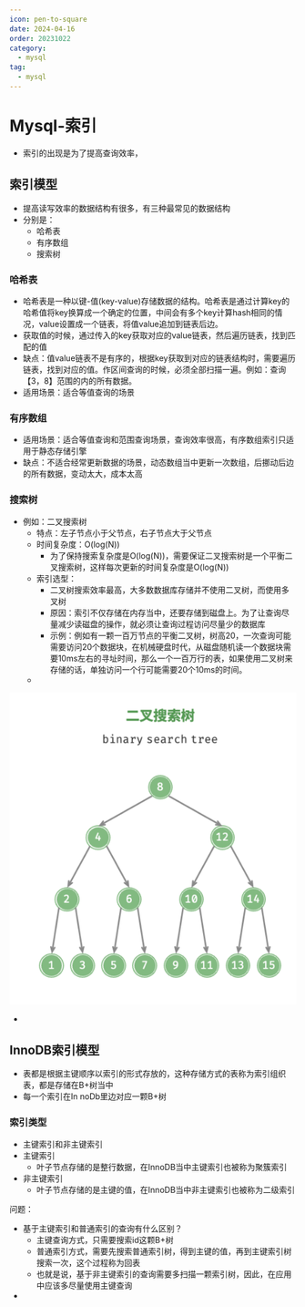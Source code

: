 ```yaml
---
icon: pen-to-square
date: 2024-04-16
order: 20231022
category:
  - mysql
tag:
  - mysql
---
```

# Mysql-索引

- 索引的出现是为了提高查询效率，

## 索引模型

- 提高读写效率的数据结构有很多，有三种最常见的数据结构
- 分别是：
  - 哈希表
  - 有序数组
  - 搜索树

### 哈希表

- 哈希表是一种以键-值(key-value)存储数据的结构。哈希表是通过计算key的哈希值将key换算成一个确定的位置，中间会有多个key计算hash相同的情况，value设置成一个链表，将值value追加到链表后边。
- 获取值的时候，通过传入的key获取对应的value链表，然后遍历链表，找到匹配的值
- 缺点：值value链表不是有序的，根据key获取到对应的链表结构时，需要遍历链表，找到对应的值。作区间查询的时候，必须全部扫描一遍。例如：查询【3，8】范围的内的所有数据。
- 适用场景：适合等值查询的场景

### 有序数组

- 适用场景：适合等值查询和范围查询场景，查询效率很高，有序数组索引只适用于静态存储引擎
- 缺点：不适合经常更新数据的场景，动态数组当中更新一次数组，后挪动后边的所有数据，变动太大，成本太高

### 搜索树

- 例如：二叉搜索树
  - 特点：左子节点小于父节点，右子节点大于父节点
  - 时间复杂度：O(log(N))
    - 为了保持搜索复杂度是O(log(N))，需要保证二叉搜索树是一个平衡二叉搜索树，这样每次更新的时间复杂度是O(log(N))
  - 索引选型：
    - 二叉树搜索效率最高，大多数数据库存储并不使用二叉树，而使用多叉树
    - 原因：索引不仅存储在内存当中，还要存储到磁盘上。为了让查询尽量减少读磁盘的操作，就必须让查询过程访问尽量少的数据库
    - 示例：例如有一颗一百万节点的平衡二叉树，树高20，一次查询可能需要访问20个数据块，在机械硬盘时代，从磁盘随机读一个数据块需要10ms左右的寻址时间，那么一个一百万行的表，如果使用二叉树来存储的话，单独访问一个行可能需要20个10ms的时间。
  - 

![image-20231022183318951](./images/image-20231022183318951.png)

- 

## InnoDB索引模型

- 表都是根据主键顺序以索引的形式存放的，这种存储方式的表称为索引组织表，都是存储在B+树当中
- 每一个索引在In noDb里边对应一颗B+树

### 索引类型

- 主键索引和非主键索引
- 主键索引
  - 叶子节点存储的是整行数据，在InnoDB当中主键索引也被称为聚簇索引
- 非主键索引
  - 叶子节点存储的是主键的值，在InnoDB当中非主键索引也被称为二级索引

问题：

- 基于主键索引和普通索引的查询有什么区别？
  - 主键查询方式，只需要搜索id这颗B+树
  - 普通索引方式，需要先搜索普通索引树，得到主键的值，再到主键索引树搜索一次，这个过程称为回表
  - 也就是说，基于非主键索引的查询需要多扫描一颗索引树，因此，在应用中应该多尽量使用主键查询
- 